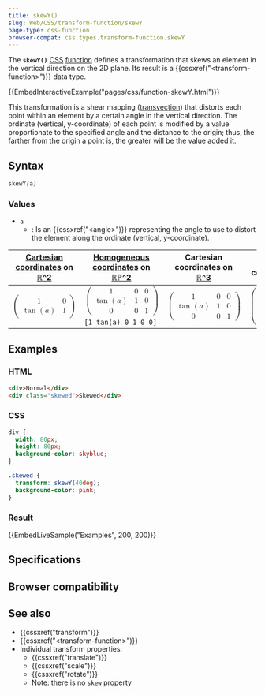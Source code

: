```yaml
---
title: skewY()
slug: Web/CSS/transform-function/skewY
page-type: css-function
browser-compat: css.types.transform-function.skewY
---
```




The **`skewY()`** [CSS](/Web/CSS) [function](/Web/CSS/CSS_Functions) defines a transformation that skews an element in the vertical
direction on the 2D plane. Its result is a {{cssxref("&lt;transform-function&gt;")}} data type.

{{EmbedInteractiveExample("pages/css/function-skewY.html")}}

This transformation is a shear mapping ([transvection](https://en.wikipedia.org/wiki/Shear_mapping)) that distorts
each point within an element by a certain angle in the vertical direction. The ordinate (vertical, y-coordinate) of each point is
modified by a value proportionate to the specified angle and the distance to the origin; thus, the farther from the
origin a point is, the greater will be the value added it.

## Syntax

```css
skewY(a)
```

### Values

- `a`
  - : Is an {{cssxref("&lt;angle&gt;")}} representing the angle to use to distort the element along the ordinate (vertical, y-coordinate).

<table class="standard-table">
  <thead>
    <tr>
      <th scope="col"><a href="/Web/CSS/transform-function#cartesian_coordinates">Cartesian coordinates</a> on <a href="https://en.wikipedia.org/wiki/Real_coordinate_space">ℝ^2</a></th>
      <th scope="col"><a href="https://en.wikipedia.org/wiki/Homogeneous_coordinates">Homogeneous coordinates</a> on <a href="https://en.wikipedia.org/wiki/Real_projective_plane">ℝℙ^2</a></th>
      <th scope="col">Cartesian coordinates on <a href="https://en.wikipedia.org/wiki/Real_coordinate_space">ℝ^3</a></th>
      <th scope="col">Homogeneous coordinates on <a href="https://en.wikipedia.org/wiki/Real_projective_space">ℝℙ^3</a></th>
    </tr>
  </thead>
  <tbody>
    <tr>
      <td rowspan="2">
        <math display="block">
          <semantics><mrow><mo>(</mo><mtable><mtr><mtd><mn>1</mn></mtd><mtd><mn>0</mn></mtd></mtr><mtr><mtd><mo>tan</mo><mo>(</mo><mi>a</mi><mo>)</mo></mtd><mtd><mn>1</mn></mtd></mtr></mtable><mo>)</mo></mrow><annotation encoding="TeX">\left( \begin{array}{cc} 1 & 0 \\ \tan(a) & 1 \end{array} \right)</annotation></semantics>
        </math>
      </td>
      <td>
        <math display="block">
          <semantics><mrow><mo>(</mo><mtable><mtr><mtd><mn>1</mn></mtd><mtd><mn>0</mn></mtd><mtd><mn>0</mn></mtd></mtr><mtr><mtd><mo>tan</mo><mo>(</mo><mi>a</mi><mo>)</mo></mtd><mtd><mn>1</mn></mtd><mtd><mn>0</mn></mtd></mtr><mtr><mtd><mn>0</mn></mtd><mtd><mn>0</mn></mtd><mtd><mn>1</mn></mtd></mtr></mtable><mo>)</mo></mrow><annotation encoding="TeX">\left( \begin{array}{ccc} 1 & 0 & 0 \\ \tan(a) & 1 & 0 \\ 0 & 0 & 1 \end{array} \right)</annotation></semantics>
        </math>
      </td>
      <td rowspan="2">
        <math display="block">
          <semantics><mrow><mo>(</mo><mtable><mtr><mtd><mn>1</mn></mtd><mtd><mn>0</mn></mtd><mtd><mn>0</mn></mtd></mtr><mtr><mtd><mo>tan</mo><mo>(</mo><mi>a</mi><mo>)</mo></mtd><mtd><mn>1</mn></mtd><mtd><mn>0</mn></mtd></mtr><mtr><mtd><mn>0</mn></mtd><mtd><mn>0</mn></mtd><mtd><mn>1</mn></mtd></mtr></mtable><mo>)</mo></mrow><annotation encoding="TeX">\left( \begin{array}{ccc} 1 & 0 & 0 \\ \tan(a) & 1 & 0 \\ 0 & 0 & 1 \end{array} \right)</annotation></semantics>
        </math>
      </td>
      <td rowspan="2">
        <math display="block">
          <semantics><mrow><mo>(</mo><mtable><mtr><mtd><mn>1</mn></mtd><mtd><mn>0</mn></mtd><mtd><mn>0</mn></mtd><mtd><mn>0</mn></mtd></mtr><mtr><mtd><mo>tan</mo><mo>(</mo><mi>a</mi><mo>)</mo></mtd><mtd><mn>1</mn></mtd><mtd><mn>0</mn></mtd><mtd><mn>0</mn></mtd></mtr><mtr><mtd><mn>0</mn></mtd><mtd><mn>0</mn></mtd><mtd><mn>1</mn></mtd><mtd><mn>0</mn></mtd></mtr><mtr><mtd><mn>0</mn></mtd><mtd><mn>0</mn></mtd><mtd><mn>0</mn></mtd><mtd><mn>1</mn></mtd></mtr></mtable><mo>)</mo></mrow><annotation encoding="TeX">\left( \begin{array}{cccc} 1 & 0 & 0 & 0 \\ \tan(a) & 1 & 0 & 0 \\ 0 & 0 & 1 & 0 \\ 0 & 0 & 0 & 1 \end{array} \right)</annotation></semantics>
        </math>
      </td>
    </tr>
    <tr>
      <td><code>[1 tan(a) 0 1 0 0]</code></td>
    </tr>
  </tbody>
</table>

## Examples

### HTML

```html
<div>Normal</div>
<div class="skewed">Skewed</div>
```

### CSS

```css
div {
  width: 80px;
  height: 80px;
  background-color: skyblue;
}

.skewed {
  transform: skewY(40deg);
  background-color: pink;
}
```

### Result

{{EmbedLiveSample("Examples", 200, 200)}}

## Specifications



## Browser compatibility



## See also

- {{cssxref("transform")}}
- {{cssxref("&lt;transform-function&gt;")}}
- Individual transform properties:
  - {{cssxref("translate")}}
  - {{cssxref("scale")}}
  - {{cssxref("rotate")}}
  - Note: there is no `skew` property
